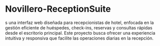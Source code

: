 # Novillero-ReceptionSuite
s una interfaz web diseñada para recepcionistas de hotel, enfocada en la gestión eficiente de huéspedes, check-ins, reservas y consultas rápidas desde el escritorio principal. Este proyecto busca ofrecer una experiencia intuitiva y responsiva que facilite las operaciones diarias en la recepción.
